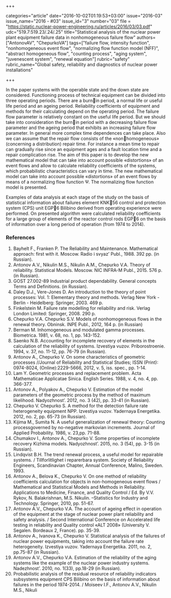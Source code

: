 +++

categories="article"
date="2016-10-02T01:19:53+03:00"
issue="2016-03"
issue_name="2016 - #03"
issue_id="3"
number="03"
file = "https://static.nuclear-power-engineering.ru/articles/2016/03/03.pdf"
udc="519.7:519.23/.24/.25"
title="Statistical analysis of the nuclear power plant equipment failure data in nonhomogeneous failure flow"
authors=["AntonovAV", "ChepurkoVA"]
tags=["failure flow, intensity function", "nonhomogeneous event flow", "normalizing flow function model (NFF)", "abstract homogeneous flow", "counting process", "aging system", "juvenescent system", "renewal equation"]
rubric="safety"
rubric_name="Global safety, reliability and diagnostics of nuclear power installations"

+++

In the paper systems with the operable state and the down state are considered.
Functioning process of technical equipment can be divided into three operating periods.
There are a burnin period, a normal life or useful life period and an ageing period.
Reliability coefficients of equipment and methods for their calculating depend on the
operating period. 
The failure flow parameter is relatively constant on the useful life period. 
But we should take into consideration the burnin period with a decreasing failure flow parameter and the ageing period that exhibits an increasing failure flow parameter. 
In general more complex time dependences can take place. 
Also we can assume that the repair flow consists of the «nonhomogeneous» (concerning a
distribution) repair time. 
For instance a mean time to repair can gradually rise since an equipment ages and a fault location time and a repair complication rise. 
The aim of this paper is to develop the new mathematical model that can take into account possible «distortions» of an event flows and allow to calculate reliability coefficients of the systems, which probabilistic characteristics can vary in time. 
The new mathematical model can take into account possible «distortions» of an event flows by means of a normalizing flow function Ψ. 
The normalizing flow function model is presented.

Examples of data analysis at each stage of the study on the basis of statistical information about failures element KNK56 control and protection system (CPS) unit EGP6 Bilibino derived from operating experience were performed. 
On presented algorithm were calculated reliability coefficients for a large group of elements of the reactor control rods EGP6 on the basis of information over a long period of operation (from 1974 to 2014).

### References

1. Bayhelt F., Franken P. The Reliability and Maintenance. Mathematical approach: first with it. Moscow. Radio i svyaz’ Publ., 1988. 392 pp. (in Russian).
2. Antonov A.V., Nikulin M.S., Nikulin A.M., Chepurko V.A. Theory of reliability. Statistical Models. Moscow. NIC INFRA-M Publ., 2015. 576 p. (in Russian).
3. GOST 27.002-89 Industrial product dependability. General concepts Terms and Definitions. (in Russian).
4. Daley D.J., Vere-Jones D. An introduction to the theory of point processes: Vol. 1: Elementary theory and methods. Verlag New York - Berlin - Heidelberg: Springer, 2003. 469 p.
5. Finkelstein M. Failure rate modelling for reliability and risk. Verlag London Limited: Springer, 2008. 290 p.
6. Chepurko V.A. Chepurko S.V. Models of nonhomogeneous flows in the renewal theory. Obninsk. INPE Publ., 2012, 164 p. (in Russian)
7. Berman M. Inhomogeneous and modulated gamma processes. Biometrica. 1981, v. 68, no. 1, pp. 143-152.
8. Saenko N.B. Accounting for incomplete recovery of elements in the calculation of the reliability of systems. Izvestiya vuzov. Priborostroenie. 1994, v. 37, no. 11-12, pp. 76-79 (in Russian).
9. Antonov A., Chepurko V. On some characteristics of geometric processes //Journal of Reliability and Statistical Studies; ISSN (Print): 0974-8024, (Online):2229-5666, 2012, v. 5, iss. spec., pp. 1-14.
10. Lam Y. Geometric processes and replacement problem. Acta Mathematicae Applicatae Sinica. English Series. 1988, v. 4, no. 4, pp. 366-377.
11. Antonov A., Polyakov A., Chepurko V. Estimation of the model parameters of the geometric process by the method of maximum likelihood. Nadyozhnost’. 2012, no. 3 (42), pp. 33-41 (in Russian).
12. Chepurko V. Chepurko S. A method for the detection failure rate heterogeneity equipment
NPP. Izvestiya vuzov. Yadernaya Energetika. 2012, no. 2, pp. 65-73 (in Russian).
13. Kijima M., Sumita N. A useful generalization of renewal theory: Counting processgoverned by no-negative markovian increments. Journal of Applied Probability. 1986, v. 23,pp. 71-88.
14. Chumakov I., Antonov A., Chepurko V. Some properties of incomplete recovery Kizhima models. Nadyozhnost’. 2015, no. 3 (54), pp. 3-15 (in Russian).
15. Lindqvist B.H. The trend renewal process, a useful model for repairable systems. / Tillforlitlighet i reparerbara system. Society of Reliability Engineers, Scandinavian Chapter, Annual Conference, Malino, Sweden. 1993.
16. Antonov A., Belova K., Chepurko V. On one method of reliability coefficients calculation for objects in non-homogeneous event flows / Mathematical and Statistical Models and Methods in Reliability. Applications to Medicine, Finance, and Quality Control / Ed. By V.V. Rykov, N. Balakrishnan, M.S. Nikulin. –Statistics for Industry and Technology. Springer, 2010, pp. 51-67.
17. Antonov A.V., Chepurko V.A. The account of ageing effect in operation of the equipment at the stage of nuclear power plant reliability and safety analysis. / Second International Conference on Accelerated life testing in reliability and Quality control «ALT 2008» (University V. Segalen. Bordeaux 2, France). pp. 35-39.
18. Antonov A., Ivanova K., Chepurko V. Statistical analysis of the failures of nuclear power equipments, taking into account the failure rate heterogeneity. Izvestiya vuzov. Yadernaya Energetika. 2011, no. 2, pp.75-87 (in Russian).
19. Antonov A.V., Chepurko V.A. Estimation of the reliability of the aging systems like the example of the nuclear power industry systems. Nadezhnost’. 2010, no. 1(33), pp.18-29 (in Russian).
20. Probabilistic analysis of the residual resource of reliability indicators subsystems equipment CPS Bilibino on the basis of information about failures in the period 1974-2014. / Moiseev I.F., Antonov A.V., Nikulin M.S., Nikuli